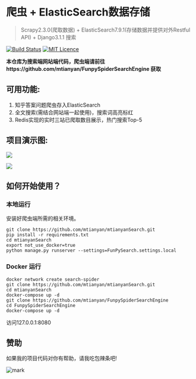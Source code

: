 # 爬虫 + ElasticSearch数据存储 

>Scrapy2.3.0(爬取数据) + ElasticSearch7.9.1(存储数据并提供对外Restful API) + Django3.1.1 搜索

[![Build Status](https://travis-ci.org/mtianyan/hexoBlog-Github.svg?branch=master)](https://travis-ci.org/mtianyan/hexoBlog-Github)
[![MIT Licence](https://badges.frapsoft.com/os/mit/mit.svg?v=103)](https://opensource.org/licenses/mit-license.php)

**本仓库为搜索端网站端代码，爬虫端请前往https://github.com/mtianyan/FunpySpiderSearchEngine 获取**

## 可用功能:

1. 知乎答案问题爬虫存入ElasticSearch
2. 全文搜索(需结合网站端一起使用)，搜索词高亮标红
3. Redis实现的实时三站已爬取数目展示，热门搜索Top-5

## 项目演示图:

![](http://cdn.pic.mtianyan.cn/blog_img/20201004022048.png)

![](http://cdn.pic.mtianyan.cn/blog_img/20201004022236.png)

## 如何开始使用？

### 本地运行

安装好爬虫端所需的相关环境。

```
git clone https://github.com/mtianyan/mtianyanSearch.git
pip install -r requirements.txt
cd mtianyanSearch
export not_use_docker=true
python manage.py runserver --settings=FunPySearch.settings.local
```

### Docker 运行

```
docker network create search-spider
git clone https://github.com/mtianyan/mtianyanSearch.git
cd mtianyanSearch
docker-compose up -d
git clone https://github.com/mtianyan/FunpySpiderSearchEngine
cd FunpySpiderSearchEngine
docker-compose up -d
```

访问127.0.0.1:8080


## 赞助

如果我的项目代码对你有帮助，请我吃包辣条吧!

![mark](http://myphoto.mtianyan.cn/blog/180302/i52eHgilfD.png?imageslim)